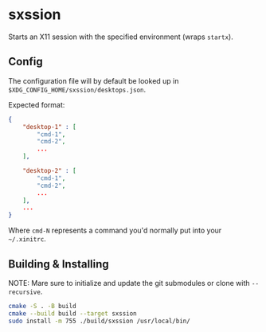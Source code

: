 # sxssion

Starts an X11 session with the specified environment (wraps `startx`).

## Config

The configuration file will by default be looked up in `$XDG_CONFIG_HOME/sxssion/desktops.json`.

Expected format:
```json
{
    "desktop-1" : [
        "cmd-1",
        "cmd-2",
        ...
    ],

    "desktop-2" : [
        "cmd-1",
        "cmd-2",
        ...
    ],
    ...
}
```

Where `cmd-N` represents a command you'd normally put into your `~/.xinitrc`.

## Building & Installing

NOTE: Mare sure to initialize and update the git submodules or clone with `--recursive`.

```sh
cmake -S . -B build
cmake --build build --target sxssion
sudo install -m 755 ./build/sxssion /usr/local/bin/
```
